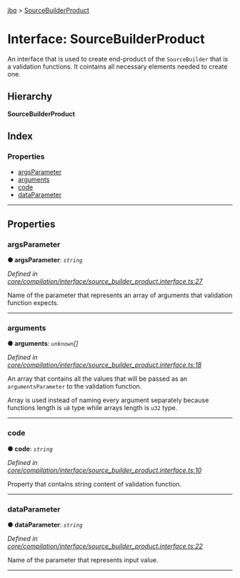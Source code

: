 [jbq](../README.md) > [SourceBuilderProduct](../interfaces/sourcebuilderproduct.md)

# Interface: SourceBuilderProduct

An interface that is used to create end-product of the `SourceBuilder` that is a validation functions. It cointains all necessary elements needed to create one.

## Hierarchy

**SourceBuilderProduct**

## Index

### Properties

* [argsParameter](sourcebuilderproduct.md#argsparameter)
* [arguments](sourcebuilderproduct.md#arguments)
* [code](sourcebuilderproduct.md#code)
* [dataParameter](sourcebuilderproduct.md#dataparameter)

---

## Properties

<a id="argsparameter"></a>

###  argsParameter

**● argsParameter**: *`string`*

*Defined in [core/compilation/interface/source_builder_product.interface.ts:27](https://github.com/krnik/vjs-validator/blob/15e769b/src/core/compilation/interface/source_builder_product.interface.ts#L27)*

Name of the parameter that represents an array of arguments that validation function expects.

___
<a id="arguments"></a>

###  arguments

**● arguments**: *`unknown`[]*

*Defined in [core/compilation/interface/source_builder_product.interface.ts:18](https://github.com/krnik/vjs-validator/blob/15e769b/src/core/compilation/interface/source_builder_product.interface.ts#L18)*

An array that contains all the values that will be passed as an `argumentsParameter` to the validation function.

Array is used instead of naming every argument separately because functions length is `u8` type while arrays length is `u32` type.

___
<a id="code"></a>

###  code

**● code**: *`string`*

*Defined in [core/compilation/interface/source_builder_product.interface.ts:10](https://github.com/krnik/vjs-validator/blob/15e769b/src/core/compilation/interface/source_builder_product.interface.ts#L10)*

Property that contains string content of validation function.

___
<a id="dataparameter"></a>

###  dataParameter

**● dataParameter**: *`string`*

*Defined in [core/compilation/interface/source_builder_product.interface.ts:22](https://github.com/krnik/vjs-validator/blob/15e769b/src/core/compilation/interface/source_builder_product.interface.ts#L22)*

Name of the parameter that represents input value.

___

